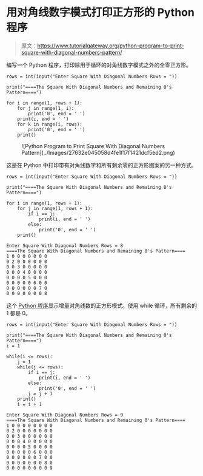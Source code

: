 # 用对角线数字模式打印正方形的 Python 程序

> 原文：<https://www.tutorialgateway.org/python-program-to-print-square-with-diagonal-numbers-pattern/>

编写一个 Python 程序，打印除用于循环的对角线数字模式之外的全零正方形。

```
rows = int(input("Enter Square With Diagonal Numbers Rows = "))

print("====The Square With Diagonal Numbers and Remaining 0's Pattern====")

for i in range(1, rows + 1):
    for j in range(1, i):
        print('0', end = ' ')
    print(i, end = ' ')
    for k in range(i, rows):
        print('0', end = ' ')
    print()
```

<figure class="wp-block-image size-large">![Python Program to Print Square With Diagonal Numbers Pattern](../Images/27632e045058d4fe1f17f1421dcf5ed2.png)</figure>

这是在 Python 中打印带有对角线数字和所有剩余零的正方形图案的另一种方式。

```
rows = int(input("Enter Square With Diagonal Numbers Rows = "))

print("====The Square With Diagonal Numbers and Remaining 0's Pattern====")

for i in range(1, rows + 1):
    for j in range(1, rows + 1):
        if i == j:
            print(i, end = ' ')
        else:
            print('0', end = ' ')
    print()
```

```
Enter Square With Diagonal Numbers Rows = 8
====The Square With Diagonal Numbers and Remaining 0's Pattern====
1 0 0 0 0 0 0 0 
0 2 0 0 0 0 0 0 
0 0 3 0 0 0 0 0 
0 0 0 4 0 0 0 0 
0 0 0 0 5 0 0 0 
0 0 0 0 0 6 0 0 
0 0 0 0 0 0 7 0 
0 0 0 0 0 0 0 8 
```

这个 [Python 程序](https://www.tutorialgateway.org/python-programming-examples/)显示增量对角线数的正方形模式。使用 while 循环，所有剩余的 1 都是 0。

```
rows = int(input("Enter Square With Diagonal Numbers Rows = "))

print("====The Square With Diagonal Numbers and Remaining 0's Pattern====")
i = 1

while(i <= rows):
    j = 1
    while(j <= rows):
        if i == j:
            print(i, end = ' ')
        else:
            print('0', end = ' ')
        j = j + 1
    print()
    i = i + 1
```

```
Enter Square With Diagonal Numbers Rows = 9
====The Square With Diagonal Numbers and Remaining 0's Pattern====
1 0 0 0 0 0 0 0 0 
0 2 0 0 0 0 0 0 0 
0 0 3 0 0 0 0 0 0 
0 0 0 4 0 0 0 0 0 
0 0 0 0 5 0 0 0 0 
0 0 0 0 0 6 0 0 0 
0 0 0 0 0 0 7 0 0 
0 0 0 0 0 0 0 8 0 
0 0 0 0 0 0 0 0 9 
```